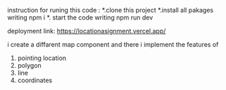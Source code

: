 instruction for runing this code :
*.clone this project
*.install all pakages writing   npm i
*. start the code writing npm run dev


deployment link: https://locationasignment.vercel.app/


i create a diffarent map component and there i implement the features of
1. pointing location
2. polygon
3. line
4. coordinates
